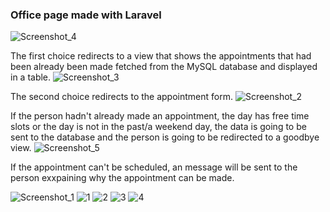 ### Office page made with Laravel

![Screenshot_4](https://github.com/magdaV24/laravel-office/assets/114444914/e74e8ee6-6965-428e-90fd-63157926895f)

The first choice redirects to a view that shows the appointments that had been already been made fetched from the MySQL database and displayed in a table. 
![Screenshot_3](https://github.com/magdaV24/laravel-office/assets/114444914/08acc577-3e81-4436-9048-f0fcb3a43ce8)

The second choice redirects to the appointment form. 
![Screenshot_2](https://github.com/magdaV24/laravel-office/assets/114444914/daf94dce-cec7-408a-b730-9a4e06ec1e7d)

If the person hadn't already made an appointment, the day has free time slots or the day is not in the past/a weekend day, the data is going to be sent to the database and the person is going to be redirected to a goodbye view. 
![Screenshot_5](https://github.com/magdaV24/laravel-office/assets/114444914/2db533e0-230e-480b-8492-7187c1fe8521)

If the appointment can't be scheduled, an message will be sent to the person exxpaining why the appointment can be made.

![Screenshot_1](https://github.com/magdaV24/laravel-office/assets/114444914/b7b96f59-c280-4a94-bc4d-d5bc012cb23f)
![1](https://github.com/magdaV24/laravel-office/assets/114444914/40f29f38-9df0-4cef-ad9b-56aba7255cc7)
![2](https://github.com/magdaV24/laravel-office/assets/114444914/79798243-e362-45ac-b5ee-22cc3ce2f260)
![3](https://github.com/magdaV24/laravel-office/assets/114444914/2a4f5844-2d36-41e3-b56b-836792655409)
![4](https://github.com/magdaV24/laravel-office/assets/114444914/47ff1f28-5db7-46a0-8008-f662f212a507)
